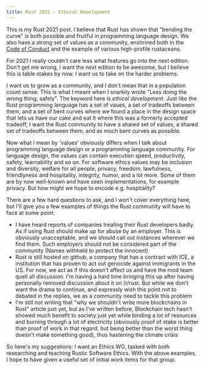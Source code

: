 ```yaml
---
title: Rust 2021 – Ethical Development
---
```


This is my Rust 2021 post. I believe that Rust has shown that "bending the curve" is
both possible and fruitful in programming language design. We also have a strong set
of values as a community, enshrined both in the [Code of Conduct] and the example of
various high-profile rustaceans.

For 2021 I really couldn't care less what features go into the next edition. Don't
get me wrong, I want the next edition to be awesome, but I believe this is table
stakes by now. I want us to take on the harder problems.

I want us to grow as a community, and I don't mean that in a population count sense.
This is what I meant when I snarkily wrote "Less doing the wrong thing, safely". The
keyword here is *ethical development*. Just like the Rust programming language has a
set of vaues, a set of tradeoffs between them, and a set of bent curves where we
found a place in the design space that lets us have our cake and eat it where this
was a formerly accepted tradeoff, I want the Rust community to have a shared set of
values, a shared set of tradeoffs between them, and as much bent curves as possible.

Now what I mean by 'values' obviously differs when I talk about programming language
design or a programming language community. For language design, the values can
contain execution speed, productivity, safety, learnability and so on. For software
ethics values may be inclusion and diversity, welfare for all people, privacy,
freedom, lawfulness, friendlyness and hospitality, integrity, humor, and a lot more.
Some of them are by now well-known and have seen implementations, for example
privacy. But how might we hope to encode e.g. hospitality?

There are a few hard questions to ask, and I won't cover everything here, but I'll
give you a few examples of things the Rust community will have to face at some
point:

* I have heard reports of companies treating their Rust developers badly. As if
using Rust should make up for abuse by an employer. This is obviously unacceptable,
and we should call out instances wherever we find them. Such employers should not
be considered part of the community (Names withheld to protect the innocent)
* Rust is still hosted on github, a company that has a contract with ICE, a
institution that has proven to act out genocide against immigrants in the US. For
now, we act as if this doesn't affect us and have the mod team quell all
discussion. I'm having a hard time bringing this up after having personally
removed discussion about it on /r/rust. But while we don't want the drama to
continue, and expressly wish this point not to debated in the replies, we as a
community need to tackle this problem
* I'm still not writing that "why we shouldn't write more blockchains in Rust"
article just yet, but as I've written before, Blockchain tech hasn't showed much
benefit to society just yet while binding a lot of resources and burning through a
lot of electricity (obviously proof of stake is better than proof of work in that
regard, but being better than the worst thing doesn't make something good), thus
hastening the climate crisis

So here's my suggestions: I want an Ethics WG, tasked with both researching and
teaching Rustic Software Ethics. With the above examples, I hope to have given a
useful set of initial work items for that group.

[Code of Conduct]: https://www.rust-lang.org/policies/code-of-conduct
